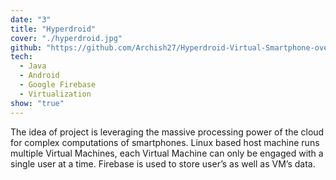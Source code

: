 ```yaml
---
date: "3"
title: "Hyperdroid"
cover: "./hyperdroid.jpg"
github: "https://github.com/Archish27/Hyperdroid-Virtual-Smartphone-over-IP"
tech:
  - Java
  - Android
  - Google Firebase
  - Virtualization
show: "true"
---
```


The idea of project is leveraging the massive processing power of the cloud for complex computations of smartphones. Linux based host machine runs multiple Virtual Machines, each Virtual Machine can only be engaged with a single user at a time. Firebase is used to store user’s as well as VM’s data.
